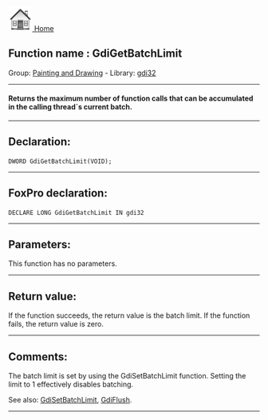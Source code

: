 [<img src="../../images/home.png"> Home ](https://github.com/VFPX/Win32API)  

## Function name : GdiGetBatchLimit
Group: [Painting and Drawing](../../functions_group.md#Painting_and_Drawing)  -  Library: [gdi32](../../Libraries.md#gdi32)  
***  


#### Returns the maximum number of function calls that can be accumulated in the calling thread`s current batch. 
***  


## Declaration:
```foxpro  
DWORD GdiGetBatchLimit(VOID);  
```  
***  


## FoxPro declaration:
```foxpro  
DECLARE LONG GdiGetBatchLimit IN gdi32  
```  
***  


## Parameters:
This function has no parameters.   
***  


## Return value:
If the function succeeds, the return value is the batch limit. If the function fails, the return value is zero. 
  
***  


## Comments:
The batch limit is set by using the GdiSetBatchLimit function. Setting the limit to 1 effectively disables batching.  
  
See also: [GdiSetBatchLimit](../gdi32/GdiSetBatchLimit.md), [GdiFlush](../gdi32/GdiFlush.md).  
  
***  

